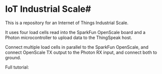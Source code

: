 # IoT Industrial Scale#

This is a repository for an Internet of Things Industrial Scale. 

It uses four load cells read into the SparkFun OpenScale board and a Photon microcontroller to upload data to the ThingSpeak host. 

Connect multiple load cells in parallel to the SparkFun OpenScale, and connect OpenScale TX output to the Photon RX input, and connect both to ground.

Full tutorial: 
